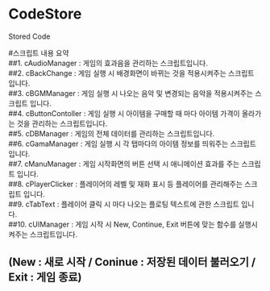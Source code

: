 # CodeStore
Stored Code

#스크립트 내용 요약    
##1. cAudioManager : 게임의 효과음을 관리하는 스크립트입니다.    
##2. cBackChange : 게임 실행 시 배경화면이 바뀌는 것을 적용시켜주는 스크립트 입니다.    
##3. cBGMManager : 게임 실행 시 나오는 음악 및 변경되는 음악을 적용시켜주는 스크립트 입니다.    
##4. cButtonContoller : 게임 실행 시 아이템을 구매할 때 마다 아이템 가격이 올라가는 것을 관리하는 스크립트입니다.    
##5. cDBManager : 게임의 전체 데이터를 관리하는 스크립트입니다.    
##6. cGamaManager : 게임 실행 시 각 탭마다의 아이템 정보를 띄워주는 스크립트 입니다.    
##7. cManuManager : 게임 시작화면의 버튼 선택 시 애니메이션 효과를 주는 스크립트 입니다.    
##8. cPlayerClicker : 플레이어의 레벨 및 재화 표시 등 플레이어를 관리해주는 스크립트 입니다.    
##9. cTabText : 플레이어 클릭 시 마다 나오는 플로팅 텍스트에 관한 스크립트 입니다.    
##10. cUIManager : 게임 시작 시 New, Continue, Exit 버튼에 맞는 함수를 실행시켜주는 스크립트입니다.    
##                (New : 새로 시작 / Coninue : 저장된 데이터 불러오기 / Exit : 게임 종료)    
